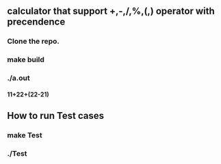 ## calculator that support +,-,/,%,(,) operator with precendence 
### Clone the repo.
### make build
### ./a.out
#### 11+22+(22-21)

## How to run Test cases
### make Test
### ./Test
